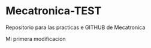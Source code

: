 # Mecatronica-TEST
Repositorio para las practicas e GITHUB de Mecatronica


Mi primera modificacion


